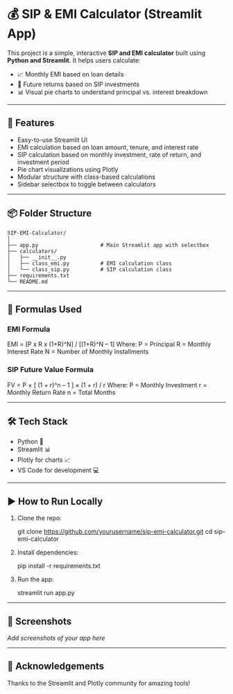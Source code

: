 # 💰 SIP & EMI Calculator (Streamlit App)

This project is a simple, interactive **SIP and EMI calculator** built using **Python and Streamlit**. It helps users calculate:

- 📈 Monthly EMI based on loan details  
- 💸 Future returns based on SIP investments  
- 📊 Visual pie charts to understand principal vs. interest breakdown

---

## 🚀 Features

- Easy-to-use Streamlit UI
- EMI calculation based on loan amount, tenure, and interest rate
- SIP calculation based on monthly investment, rate of return, and investment period
- Pie chart visualizations using Plotly
- Modular structure with class-based calculations
- Sidebar selectbox to toggle between calculators

---

## 📦 Folder Structure

```
SIP-EMI-Calculator/
│
├── app.py                    # Main Streamlit app with selectbox
├── calculators/
│   ├── __init__.py
│   ├── class_emi.py          # EMI calculation class
│   └── class_sip.py          # SIP calculation class
├── requirements.txt
└── README.md
```

---

## 🧮 Formulas Used

### EMI Formula

EMI = [P x R x (1+R)^N] / [(1+R)^N – 1]
Where:
P = Principal
R = Monthly Interest Rate
N = Number of Monthly Installments

### SIP Future Value Formula

FV = P × [ (1 + r)^n – 1 ] × (1 + r) / r
Where:
P = Monthly Investment
r = Monthly Return Rate
n = Total Months

---

## 🛠️ Tech Stack

- Python 🐍  
- Streamlit 📊  
- Plotly for charts 📈  
- VS Code for development 💻  

---

## ▶️ How to Run Locally

1. Clone the repo:

    git clone https://github.com/yourusername/sip-emi-calculator.git
    cd sip-emi-calculator

2. Install dependencies:

    pip install -r requirements.txt

3. Run the app:

    streamlit run app.py

---

## 📸 Screenshots

_Add screenshots of your app here_

---


## 🙌 Acknowledgements

Thanks to the Streamlit and Plotly community for amazing tools!


